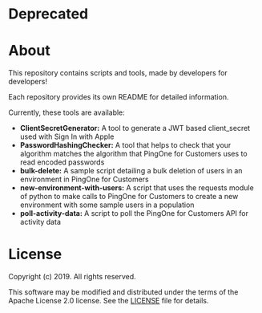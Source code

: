 # Deprecated

# About

This repository contains scripts and tools, made by developers for developers!

Each repository provides its own README for detailed information.

Currently, these tools are available:

- **ClientSecretGenerator:** A tool to generate a JWT based client_secret used with Sign In with Apple
- **PasswordHashingChecker:** A tool that helps to check that your algorithm matches the algorithm that PingOne for Customers uses to read encoded passwords
- **bulk-delete:** A sample script detailing a bulk deletion of users in an environment in PingOne for Customers
- **new-environment-with-users:** A script that uses the requests module of python to make calls to PingOne for Customers to create a new environment with some sample users in a population
- **poll-activity-data:** A script to poll the PingOne for Customers API for activity data

# License

Copyright (c) 2019. All rights reserved.

This software may be modified and distributed under the terms of the Apache License 2.0 license. See the [LICENSE](/LICENSE) file for details.